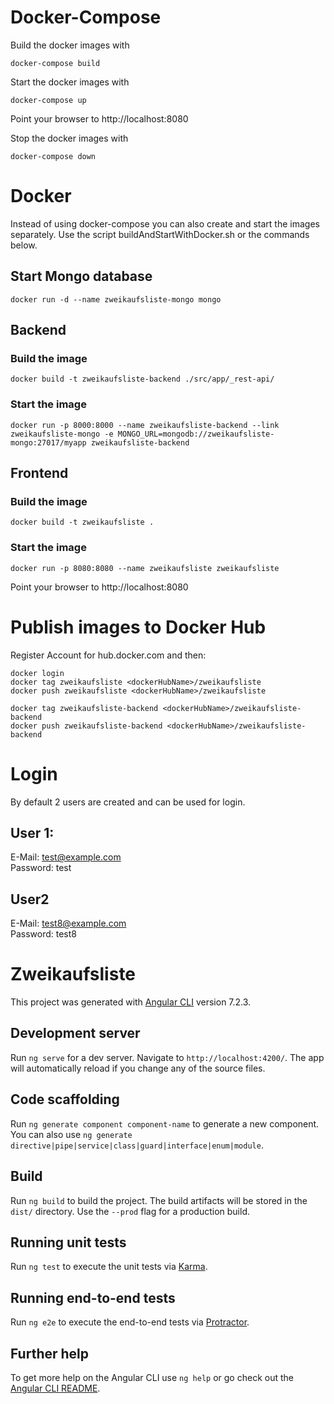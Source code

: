 # Docker-Compose
Build the docker images with

    docker-compose build

Start the docker images with

    docker-compose up
Point your browser to http://localhost:8080

Stop the docker images with

    docker-compose down

# Docker
Instead of using docker-compose you can also create and start the images separately.
Use the script buildAndStartWithDocker.sh or the commands below.

## Start Mongo database
    docker run -d --name zweikaufsliste-mongo mongo

## Backend
### Build the image
    docker build -t zweikaufsliste-backend ./src/app/_rest-api/

### Start the image
    docker run -p 8000:8000 --name zweikaufsliste-backend --link zweikaufsliste-mongo -e MONGO_URL=mongodb://zweikaufsliste-mongo:27017/myapp zweikaufsliste-backend

## Frontend
### Build the image
    docker build -t zweikaufsliste .

### Start the image
    docker run -p 8080:8080 --name zweikaufsliste zweikaufsliste

Point your browser to http://localhost:8080


# Publish images to Docker Hub
Register Account for hub.docker.com and then:

    docker login
    docker tag zweikaufsliste <dockerHubName>/zweikaufsliste
    docker push zweikaufsliste <dockerHubName>/zweikaufsliste

    docker tag zweikaufsliste-backend <dockerHubName>/zweikaufsliste-backend
    docker push zweikaufsliste-backend <dockerHubName>/zweikaufsliste-backend

# Login
By default 2 users are created and can be used for login.  
## User 1:  
E-Mail: test@example.com  
Password: test
## User2
E-Mail: test8@example.com  
Password: test8

# Zweikaufsliste

This project was generated with [Angular CLI](https://github.com/angular/angular-cli) version 7.2.3.

## Development server

Run `ng serve` for a dev server. Navigate to `http://localhost:4200/`. The app will automatically reload if you change any of the source files.

## Code scaffolding

Run `ng generate component component-name` to generate a new component. You can also use `ng generate directive|pipe|service|class|guard|interface|enum|module`.

## Build

Run `ng build` to build the project. The build artifacts will be stored in the `dist/` directory. Use the `--prod` flag for a production build.

## Running unit tests

Run `ng test` to execute the unit tests via [Karma](https://karma-runner.github.io).

## Running end-to-end tests

Run `ng e2e` to execute the end-to-end tests via [Protractor](http://www.protractortest.org/).

## Further help

To get more help on the Angular CLI use `ng help` or go check out the [Angular CLI README](https://github.com/angular/angular-cli/blob/master/README.md).
